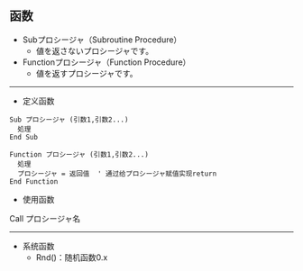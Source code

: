 ## 函数
- Subプロシージャ（Subroutine Procedure）
  + 値を返さないプロシージャです。
- Functionプロシージャ（Function Procedure）
  + 値を返すプロシージャです。

<hr>

- 定义函数
```VBA
Sub プロシージャ (引数1,引数2...)
  処理
End Sub

Function プロシージャ (引数1,引数2...)
  処理
  プロシージャ = 返回值  ' 通过给プロシージャ赋值实现return
End Function
```
- 使用函数

Call プロシージャ名

<hr>

- 系统函数
  + Rnd()：随机函数0.x
